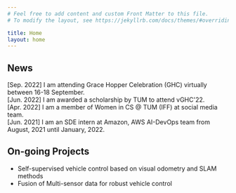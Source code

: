 ```yaml
---
# Feel free to add content and custom Front Matter to this file.
# To modify the layout, see https://jekyllrb.com/docs/themes/#overriding-theme-defaults

title: Home
layout: home
---
```


## News
[Sep. 2022] I am attending Grace Hopper Celebration (GHC) virtually between 16-18 September. <br/>
[Jun. 2022] I am awarded a scholarship by TUM to attend vGHC'22. <br/>
[Apr. 2022] I am a member of Women in CS @ TUM (IFF) at social media team. <br/>
[Jun. 2021] I am an SDE intern at Amazon, AWS AI-DevOps team from August, 2021 until January, 2022. <br/>

## On-going Projects 
* Self-supervised vehicle control based on visual odometry and SLAM methods
* Fusion of Multi-sensor data for robust vehicle control
